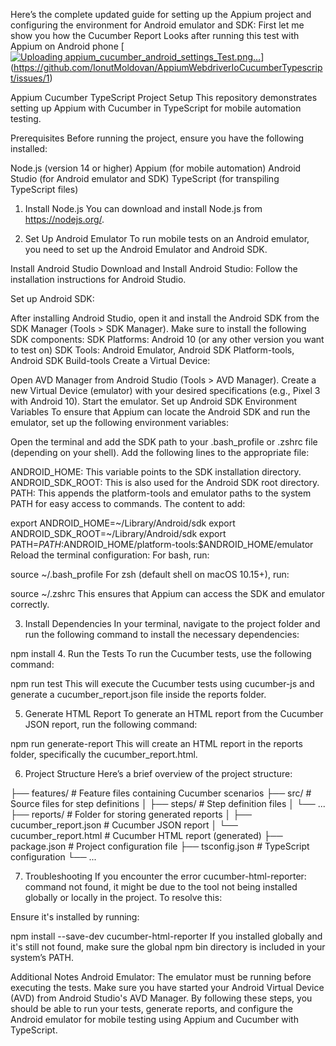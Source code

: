 Here’s the complete updated guide for setting up the Appium project and configuring the environment for Android emulator and SDK:
First let me show you how the Cucumber Report Looks after running this test with Appium on Android phone
[[![Uploading appium_cucumber_android_settings_Test.png…]()](https://github.com/IonutMoldovan/AppiumWebdriverIoCucumberTypescript/issues/1)](https://github.com/IonutMoldovan/AppiumWebdriverIoCucumberTypescript/issues/1)

Appium Cucumber TypeScript Project Setup
This repository demonstrates setting up Appium with Cucumber in TypeScript for mobile automation testing.

Prerequisites
Before running the project, ensure you have the following installed:

Node.js (version 14 or higher)
Appium (for mobile automation)
Android Studio (for Android emulator and SDK)
TypeScript (for transpiling TypeScript files)
1. Install Node.js
You can download and install Node.js from https://nodejs.org/.

2. Set Up Android Emulator
To run mobile tests on an Android emulator, you need to set up the Android Emulator and Android SDK.

Install Android Studio
Download and Install Android Studio: Follow the installation instructions for Android Studio.

Set up Android SDK:

After installing Android Studio, open it and install the Android SDK from the SDK Manager (Tools > SDK Manager).
Make sure to install the following SDK components:
SDK Platforms: Android 10 (or any other version you want to test on)
SDK Tools: Android Emulator, Android SDK Platform-tools, Android SDK Build-tools
Create a Virtual Device:

Open AVD Manager from Android Studio (Tools > AVD Manager).
Create a new Virtual Device (emulator) with your desired specifications (e.g., Pixel 3 with Android 10).
Start the emulator.
Set up Android SDK Environment Variables
To ensure that Appium can locate the Android SDK and run the emulator, set up the following environment variables:

Open the terminal and add the SDK path to your .bash_profile or .zshrc file (depending on your shell).
Add the following lines to the appropriate file:

ANDROID_HOME: This variable points to the SDK installation directory.
ANDROID_SDK_ROOT: This is also used for the Android SDK root directory.
PATH: This appends the platform-tools and emulator paths to the system PATH for easy access to commands.
The content to add:

export ANDROID_HOME=~/Library/Android/sdk
export ANDROID_SDK_ROOT=~/Library/Android/sdk
export PATH=$PATH:$ANDROID_HOME/platform-tools:$ANDROID_HOME/emulator
Reload the terminal configuration:
For bash, run:

source ~/.bash_profile
For zsh (default shell on macOS 10.15+), run:

source ~/.zshrc
This ensures that Appium can access the SDK and emulator correctly.

3. Install Dependencies
In your terminal, navigate to the project folder and run the following command to install the necessary dependencies:

npm install
4. Run the Tests
To run the Cucumber tests, use the following command:

npm run test
This will execute the Cucumber tests using cucumber-js and generate a cucumber_report.json file inside the reports folder.

5. Generate HTML Report
To generate an HTML report from the Cucumber JSON report, run the following command:

npm run generate-report
This will create an HTML report in the reports folder, specifically the cucumber_report.html.

6. Project Structure
Here’s a brief overview of the project structure:

├── features/               # Feature files containing Cucumber scenarios
├── src/                    # Source files for step definitions
│   ├── steps/              # Step definition files
│   └── ...
├── reports/                # Folder for storing generated reports
│   ├── cucumber_report.json # Cucumber JSON report
│   └── cucumber_report.html # Cucumber HTML report (generated)
├── package.json            # Project configuration file
├── tsconfig.json           # TypeScript configuration
└── ...

7. Troubleshooting
If you encounter the error cucumber-html-reporter: command not found, it might be due to the tool not being installed globally or locally in the project. To resolve this:

Ensure it's installed by running:

npm install --save-dev cucumber-html-reporter
If you installed globally and it's still not found, make sure the global npm bin directory is included in your system’s PATH.

Additional Notes
Android Emulator: The emulator must be running before executing the tests. Make sure you have started your Android Virtual Device (AVD) from Android Studio's AVD Manager.
By following these steps, you should be able to run your tests, generate reports, and configure the Android emulator for mobile testing using Appium and Cucumber with TypeScript.
